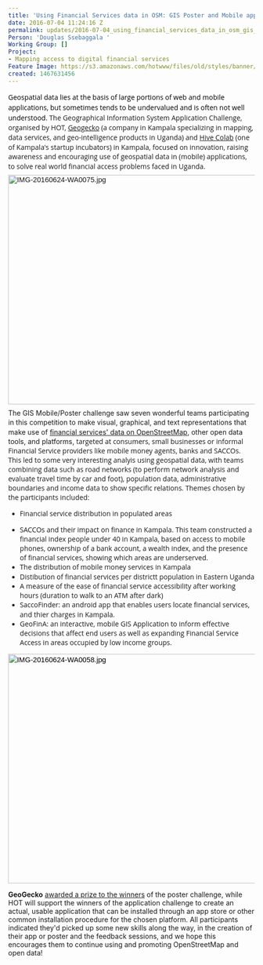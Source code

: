 ```yaml
---
title: 'Using Financial Services data in OSM: GIS Poster and Mobile apps'
date: 2016-07-04 11:24:16 Z
permalink: updates/2016-07-04_using_financial_services_data_in_osm_gis_poster_and_mobile_apps
Person: 'Douglas Ssebaggala '
Working Group: []
Project:
- Mapping access to digital financial services
Feature Image: https://s3.amazonaws.com/hotwww/files/old/styles/banner/public/Poster_winner.jpg
created: 1467631456
---
```


<p style="margin-top: 0pt; margin-bottom: 6pt;" dir="ltr"><span style="line-height: 1.38; font-size: 14px; font-family: 'Open Sans'; color: #000000; font-weight: 400; font-style: normal; font-variant: normal; text-decoration: none; vertical-align: baseline; white-space: pre-wrap; background-color: transparent;"><span style="font-family: 'Open Sans'; font-size: 14px; font-style: normal; font-variant: normal; line-height: 21px;">Geospatial data lies at the basis of large portions of web and mobile applications, but sometimes tends to be undervalued and is often not well understood. </span></span><span style="line-height: 1.38; font-size: 14px; font-family: 'Open Sans'; font-style: normal; font-variant: normal; white-space: pre-wrap; background-color: transparent;">The Geographical Information System Application Challenge, organised by HOT, </span><span style="line-height: 1.38; font-family: 'Open Sans'; font-size: 14px; font-style: normal; font-variant: normal; white-space: pre-wrap; background-color: transparent;"><a href="http://geogecko.com" target="_self">Geogecko</a> (</span><span style="line-height: 1.38; font-family: 'Open Sans'; font-size: 14px; font-style: normal; font-variant: normal; white-space: pre-wrap; background-color: transparent;">a company in Kampala specializing in mapping, data services, and<span style="font-family: 'Open Sans', Arial, sans-serif; font-size: 14px; font-style: normal; font-variant: normal; line-height: 21px;"> geo-intelligence products</span> in Uganda) and <a href="http://hivecolab.org/">Hive Colab</a> (one of Kampala's startup incubators) in Kampala, focused on innovation, raising awareness and encouraging use of geospatial data in (mobile) applications, to solve real world financial access problems faced in Uganda. </span></p><p style="margin-top: 0pt; margin-bottom: 6pt;" dir="ltr"><img style="font-family: Arial; font-size: 14.6667px; font-style: normal; font-variant: normal; white-space: pre-wrap; border-style: none; border-width: initial; transform: rotate(0rad); background-color: transparent;" src="https://lh4.googleusercontent.com/jmrr-qEJ0Ql44RxwbVBULCcy2xyN_05JL-d-PqChW_abuXlGhDo3eUejBPIJ_lqk45FY0OE9IZuSgTHJfL38-DzR9dYyqT88qN87rxID97eBpEnkUiKElB3jSbxfxloa0uDfeTu5" alt="IMG-20160624-WA0075.jpg" height="468" width="624"></p><p style="margin-top: 0pt; margin-bottom: 6pt;" dir="ltr"><span style="line-height: 1.38;">The GIS Mobile/Poster challenge saw seven wonderful teams participating in this competition to make visual, graphical, and text representations that make use of</span>&nbsp;<a href="http://overpass-turbo.eu/s/eN1">financial services' data on OpenStreetMap</a>, other open data tools, and platforms,&nbsp;<span style="font-size: 14px; font-family: 'Open Sans'; font-style: italic; font-variant: normal; white-space: pre-wrap; background-color: transparent;"><span style="font-family: 'Open Sans'; font-size: 14px; font-style: normal; font-variant: normal; background-color: transparent;">targeted at consumers, small businesses or informal Financial Service providers like mobile money agents, banks and SACCOs. This led to some very interesting analyis using geospatial data, with teams combining data such as road networks (to perform network analysis and evaluate travel time by car and foot), population data, administrative boundaries and income data to show specific relations. Themes chosen by the participants included:</span></span></p><ul><li><span style="background-color: transparent;"><span style="background-color: transparent; line-height: 19.32px; white-space: pre-wrap;"><font face="Open Sans">F</font></span></span><span style="font-size: 14px; font-style: normal; font-variant: normal; font-family: 'Open Sans'; line-height: 19.32px; white-space: pre-wrap;">inancial service distribution in populated areas</span></li></ul><ul><li><span style="font-size: 14px; font-style: normal; font-variant: normal; font-family: 'Open Sans'; line-height: 19.32px; white-space: pre-wrap;">SACCOs </span><span style="font-size: 14px; font-style: normal; font-variant: normal; font-family: 'Open Sans'; line-height: 19.32px; white-space: pre-wrap;">and their impact on finance in Kampala. This team constructed a financial index people under 40 in Kampala, based on access to mobile phones, ownership of a bank account, a wealth index, and the presence of financial services, showing which areas are underserved.</span></li><li><span style="font-size: 14px; font-style: normal; font-variant: normal; font-family: 'Open Sans'; line-height: 19.32px; white-space: pre-wrap;">T</span><span style="font-family: 'Open Sans'; line-height: 19.32px; white-space: pre-wrap; background-color: transparent;">he distribution of mobile money services in Kampala</span></li><li><span style="font-family: 'Open Sans'; line-height: 19.32px; white-space: pre-wrap; background-color: transparent;">Distibution of financial services per districtt population in Eastern Uganda</span></li><li><span style="font-family: 'Open Sans'; line-height: 19.32px; white-space: pre-wrap; background-color: transparent;">A measure of the ease of financial service accessibility after working hours (duration to walk to an ATM after dark)</span></li><li><span style="font-family: 'Open Sans'; line-height: 19.32px; white-space: pre-wrap; background-color: transparent;">SaccoFinder: </span><font style="font-size: inherit; font-style: inherit; font-variant: inherit; font-weight: inherit; line-height: inherit;" face="Open Sans"><span style="line-height: 19.32px; white-space: pre-wrap;">an android app that enables users locate financial services, and thier charges in Kampala. </span></font></li><li><font style="font-size: inherit; font-style: inherit; font-variant: inherit; font-weight: inherit; line-height: inherit;" face="Open Sans"><span style="line-height: 19.32px; white-space: pre-wrap;">GeoFinA: an interactive, mobile GIS Application to inform effective decisions that affect end users as well as expanding Financial Service Access in areas occupied by low income groups.</span></font></li></ul><p style="line-height: 1.38; margin-top: 0pt; margin-bottom: 0pt;" dir="ltr"><span style="font-size: 14.666666666666666px; font-family: Arial; color: #000000; background-color: transparent; font-weight: 400; font-style: normal; font-variant: normal; text-decoration: none; vertical-align: baseline; white-space: pre-wrap;"><img style="border: none; transform: rotate(0.00rad); -webkit-transform: rotate(0.00rad);" src="https://lh6.googleusercontent.com/cN_tkxmWaRB_utrpXHmJgKcPRUcf3KpNV5tuzYoQTc-tY9SVANzHG8L9zs0IA8lhOJaiLj45SBXPYRVEbsUSAhXkP6rfrxzs85hMlbPoOG92KjgVYBKL6JXHYW4zX-ov-R1eZJKP" alt="IMG-20160624-WA0058.jpg" height="468" width="624"></span></p><p><strong>GeoGecko</strong> <a href="https://twitter.com/geogecko/status/746709818447171585">awarded a prize to the winners</a>&nbsp;of the poster challenge, while HOT will support the winners of the application challenge to create an actual, usable application that&nbsp;can be installed through an app store or other common installation&nbsp;procedure for the chosen platform. All participants indicated they'd picked up some new skills along the way, in the creation of their app or poster and the feedback sessions, and we hope this encourages them to continue using and promoting OpenStreetMap and open data!</p><p>&nbsp;</p>
